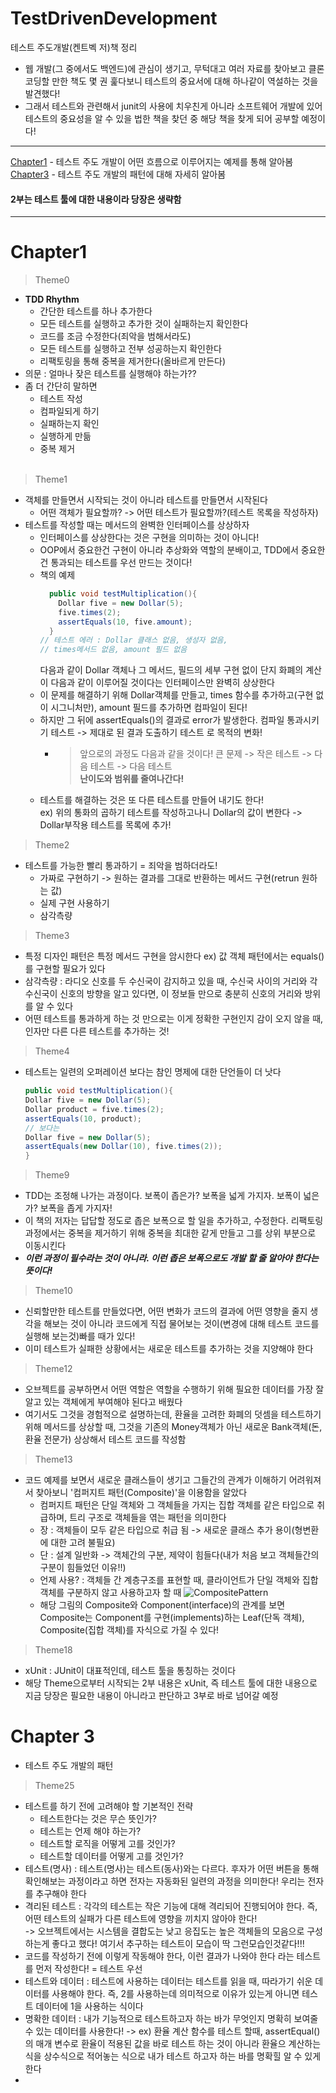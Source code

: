 # TestDrivenDevelopment
테스트 주도개발(켄트벡 저)책 정리
- 웹 개발(그 중에서도 백엔드)에 관심이 생기고, 무턱대고 여러 자료를 찾아보고 클론코딩할 만한 책도 몇 권 훑다보니 테스트의 중요서에 대해 하나같이 역설하는 것을 발견했다!
- 그래서 테스트와 관련해서 junit의 사용에 치우친게 아니라 소프트웨어 개발에 있어 테스트의 중요성을 알 수 있을 법한 책을 찾던 중 해당 책을 찾게 되어 공부할 예정이다!

----
[Chapter1]() - 테스트 주도 개발이 어떤 흐름으로 이루어지는 예제를 통해 알아봄  
[Chapter3]() - 테스트 주도 개발의 패턴에 대해 자세히 알아봄
#### 2부는 테스트 툴에 대한 내용이라 당장은 생략함

----
# Chapter1

>Theme0
- **TDD Rhythm**
  - 간단한 테스트를 하나 추가한다
  - 모든 테스트를 실행하고 추가한 것이 실패하는지 확인한다
  - 코드를 조금 수정한다(죄악을 범해서라도)
  - 모든 테스트를 실행하고 전부 성공하는지 확인한다
  - 리팩토링을 통해 중복을 제거한다(올바르게 만든다)
- 의문 : 얼마나 잦은 테스트를 실행해야 하는가?? 
- 좀 더 간단히 말하면
  - 테스트 작성
  - 컴파일되게 하기
  - 실패하는지 확인
  - 실행하게 만듦
  - 중복 제거
<br><br>
>Theme1
- 객체를 만들면서 시작되는 것이 아니라 테스트를 만들면서 시작된다
  - 어떤 객체가 필요할까? -> 어떤 테스트가 필요할까?(테스트 목록을 작성하자)
- 테스트를 작성할 때는 메서드의 완벽한 인터페이스를 상상하자
  - 인터페이스를 상상한다는 것은 구현을 의미하는 것이 아니다!
  - OOP에서 중요한건 구현이 아니라 추상화와 역할의 분배이고, TDD에서 중요한건 통과되는 테스트를 우선 만드는 것이다!
  - 책의 예제
    ```java
      public void testMultiplication(){
        Dollar five = new Dollar(5);
        five.times(2);
        assertEquals(10, five.amount);
      }
    // 테스트 에러 : Dollar 클래스 없음, 생성자 없음, 
    // times메서드 없음, amount 필드 없음
      ```
    다음과 같이 Dollar 객체나 그 메서드, 필드의 세부 구현 없이 단지 화폐의 계산이 다음과 같이 이루어질 것이다는 인터페이스만 완벽히 상상한다
  - 이 문제를 해결하기 위해 Dollar객체를 만들고, times 함수를 추가하고(구현 없이 시그니처만), amount 필드를 추가하면 컴파일이 된다!
  - 하지만 그 뒤에 assertEquals()의 결과로 error가 발생한다. 컴파일 통과시키기 테스트 -> 제대로 된 결과 도출하기 테스트 로 목적의 변화!
    - > 앞으로의 과정도 다음과 같을 것이다! 큰 문제 -> 작은 테스트 -> 다음 테스트 -> 다음 테스트  
        **난이도와 범위를 줄여나간다!**
  - 테스트를 해결하는 것은 또 다른 테스트를 만들어 내기도 한다!  
    ex) 위의 통화의 곱하기 테스트를 작성하고나니 Dollar의 값이 변한다 -> Dollar부작용 테스트를 목록에 추가!

> Theme2
- 테스트를 가능한 빨리 통과하기 = 죄악을 범하더라도!
  - 가짜로 구현하기 -> 원하는 결과를 그대로 반환하는 메서드 구현(retrun 원하는 값)
  - 실제 구현 사용하기
  - 삼각측량  

>Theme3
- 특정 디자인 패턴은 특정 메서드 구현을 암시한다 ex) 값 객체 패턴에서는 equals()를 구현할 필요가 있다
- 삼각측량 : 라디오 신호를 두 수신국이 감지하고 있을 때, 수신국 사이의 거리와 각 수신국이 신호의 방향을 알고 있다면, 이 정보들 만으로 충분히 신호의 거리와 방위를 알 수 있다
- 어떤 테스트를 통과하게 하는 것 만으로는 이게 정확한 구현인지 감이 오지 않을 때, 인자만 다른 다른 테스트를 추가하는 것!

>Theme4
- 테스트는 일련의 오퍼레이션 보다는 참인 명제에 대한 단언들이 더 낫다
  ```java
  public void testMultiplication(){
  Dollar five = new Dollar(5);
  Dollar product = five.times(2);
  assertEquals(10, product);
  // 보다는
  Dollar five = new Dollar(5);
  assertEquals(new Dollar(10), five.times(2));
  }
  ```
>Theme9
- TDD는 조정해 나가는 과정이다. 보폭이 좁은가? 보폭을 넓게 가지자. 보폭이 넓은가? 보폭을 좁게 가지자!
- 이 책의 저자는 답답할 정도로 좁은 보폭으로 할 일을 추가하고, 수정한다. 리팩토링 과정에서는 중복을 제거하기 위해 중복을 최대한 같게 만들고 그를 상위 부분으로 이동시킨다
- _**이런 과정이 필수라는 것이 아니라. 이런 좁은 보폭으로도 개발 할 줄 알아야 한다는 뜻이다!**_

>Theme10
- 신뢰할만한 테스트를 만들었다면, 어떤 변화가 코드의 결과에 어떤 영향을 줄지 생각을 해보는 것이 아니라 코드에게 직접 물어보는 것이(변경에 대해 테스트 코드를 실행해 보는것)빠를 때가 있다!
- 이미 테스트가 실패한 상황에서는 새로운 테스트를 추가하는 것을 지양해야 한다

>Theme12
- 오브젝트를 공부하면서 어떤 역할은 역할을 수행하기 위해 필요한 데이터를 가장 잘 알고 있는 객체에게 부여해야 된다고 배웠다
- 여기서도 그것을 경험적으로 설명하는데, 환율을 고려한 화폐의 덧셈을 테스트하기 위해 메서드를 상상할 때, 그것을 기존의 Money객체가 아닌 새로운 Bank객체(돈, 환율 전문가) 상상해서 테스트 코드를 작성함

>Theme13
- 코드 예제를 보면서 새로운 클래스들이 생기고 그들간의 관계가 이해하기 어려워져서 찾아보니 '컴퍼지트 패턴(Composite)'을 이용함을 알았다
  - 컴퍼지트 패턴은 단일 객체와 그 객체들을 가지는 집합 객체를 같은 타입으로 취급하며, 트리 구조로 객체들을 엮는 패턴을 의미한다
  - 장 : 객체들이 모두 같은 타입으로 취급 됨 -> 새로운 클래스 추가 용이(형변환에 대한 고려 불필요)
  - 단 : 설계 일반화 -> 객체간의 구분, 제약이 힘들다(내가 처음 보고 객체들간의 구분이 힘들었던 이유!!)
  - 언제 사용? : 객체들 간 계층구조를 표현할 때, 클라이언트가 단일 객체와 집합 객체를 구분하지 않고 사용하고자 할 때
  ![CompositePattern](./img/CompositePattern.png)
  - 해당 그림의 Composite와 Component(interface)의 관계를 보면 Composite는 Component를 구현(implements)하는 Leaf(단독 객체), Composite(집합 객체)를 자식으로 가질 수 있다!

>Theme18
- xUnit : JUnit이 대표적인데, 테스트 툴을 통칭하는 것이다
- 해당 Theme으로부터 시작되는 2부 내용은 xUnit, 즉 테스트 툴에 대한 내용으로 지금 당장은 필요한 내용이 아니라고 판단하고 3부로 바로 넘어갈 예정


# Chapter 3
- 테스트 주도 개발의 패턴

>Theme25
- 테스트를 하기 전에 고려해야 할 기본적인 전략
  - 테스트한다는 것은 무슨 뜻인가?
  - 테스트는 언제 해야 하는가?
  - 테스트할 로직을 어떻게 고를 것인가?
  - 테스트할 데이터를 어떻게 고를 것인가?
- 테스트(명사) : 테스트(명사)는 테스트(동사)와는 다르다. 후자가 어떤 버튼을 통해 확인해보는 과정이라고 하면 전자는 자동화된 일련의 과정을 의미한다! 우리는 전자를 추구해야 한다
- 격리된 테스트 : 각각의 테스트는 작은 기능에 대해 격리되어 진행되어야 한다. 즉, 어떤 테스트의 실패가 다른 테스트에 영향을 끼치지 않아야 한다!  
->   오브젝트에서는 시스템을 결합도는 낮고 응집도는 높은 객체들의 모음으로 구성하는게 좋다고 했다! 여기서 추구하는 테스트이 모습이 딱 그런모습인것같다!!!
- 코드를 작성하기 전에 이렇게 작동해야 한다, 이런 결과가 나와야 한다 라는 테스트를 먼저 작성한다! = 테스트 우선
- 테스트와 데이터 : 테스트에 사용하는 데이터는 테스트를 읽을 때, 따라가기 쉬운 데이터를 사용해야 한다. 즉, 2를 사용하는데 의미적으로 이유가 있는게 아니면 테스트 데이터에 1을 사용하는 식이다
- 명확한 데이터 : 내가 기능적으로 테스트하고자 하는 바가 무엇인지 명확히 보여줄 수 있는 데이터를 사용한다! -> ex) 환율 계산 함수를 테스트 할때, assertEqual()의 매개 변수로 환율이 적용된 값을 바로 테스트 하는 것이 아니라 환율으 계산하는 식을 상수식으로 적어놓는 식으로 내가 테스트 하고자 하는 바를 명확힐 알 수 있게 한다
- 